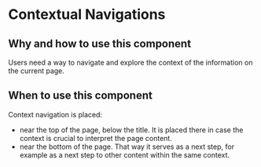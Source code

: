 # Contextual Navigations

## Why and how to use this component
Users need a way to navigate and explore the context of the information on the current page.

## When to use this component
Context navigation is placed:
- near the top of the page, below the title. It is placed there in case the context is crucial to interpret the page content.
- near the bottom of the page. That way it serves as a next step, for example as a next step to other content within the same context.
